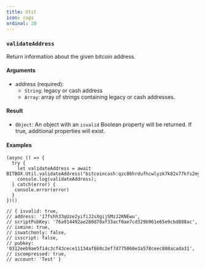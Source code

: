 ```yaml
---
title: Util
icon: cogs
ordinal: 20
---
```


### `validateAddress`

Return information about the given bitcoin address.

#### Arguments

- address (required):
  - `String`: legacy or cash address
  - `Array`: array of strings containing legacy or cash addresses.

#### Result

- `Object`: An object with an `isvalid` Boolean property will be returned. If
  true, additional properties will exist.

#### Examples

    (async () => {
      try {
        let validateAddress = await BITBOX.Util.validateAddress("bitcoincash:qzc86hrdufhcwlyzk7k82x77kfs2myekn57nv9cw5f");
        console.log(validateAddress);
      } catch(error) {
       console.error(error)
      }
    })()

    // { isvalid: true,
    // address: '17fshh33qUze2yifiJ2sXgijSMzJ2KNEwu',
    // scriptPubKey: '76a914492ae280d70af33acf0ae7cd329b961e65e9cbd888ac',
    // ismine: true,
    // iswatchonly: false,
    // isscript: false,
    // pubkey: '0312eeb9ae5f14c3cf43cece11134af860c2ef7d775060e3a578ceec888acada31',
    // iscompressed: true,
    // account: 'Test' }
